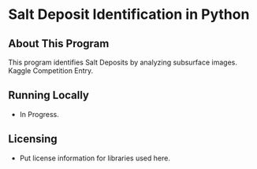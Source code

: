 Salt Deposit Identification in Python
==================

## About This Program

This program identifies Salt Deposits by analyzing subsurface images. Kaggle Competition Entry.

## Running Locally

- In Progress.

## Licensing

- Put license information for libraries used here.

